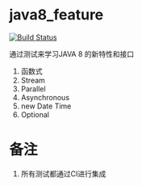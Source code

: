 # java8_feature

[![Build Status](https://travis-ci.com/lihongjie0209/java8_feature.svg?branch=master)](https://travis-ci.com/lihongjie0209/java8_feature)

通过测试来学习JAVA 8 的新特性和接口

1. 函数式
2. Stream
3. Parallel
4. Asynchronous
5. new Date Time
6. Optional


# 备注
1. 所有测试都通过CI进行集成
